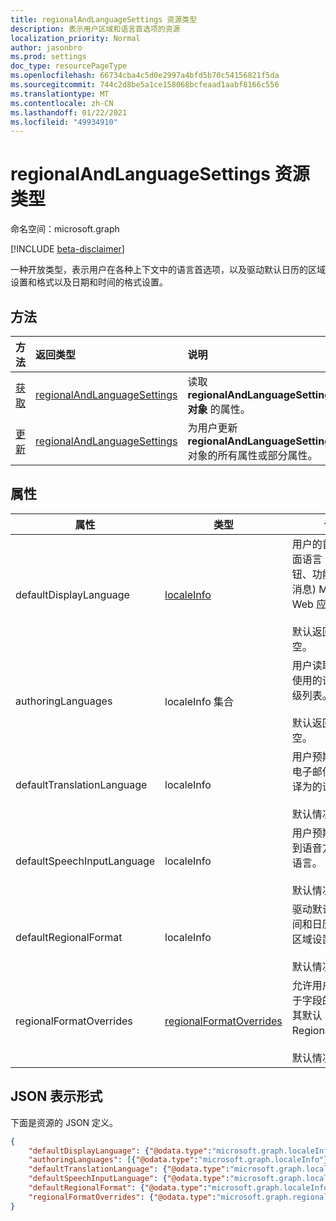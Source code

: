 ```yaml
---
title: regionalAndLanguageSettings 资源类型
description: 表示用户区域和语言首选项的资源
localization_priority: Normal
author: jasonbro
ms.prod: settings
doc_type: resourcePageType
ms.openlocfilehash: 66734cba4c5d0e2997a4bfd5b70c54156821f5da
ms.sourcegitcommit: 744c2d8be5a1ce158068bcfeaad1aabf8166c556
ms.translationtype: MT
ms.contentlocale: zh-CN
ms.lasthandoff: 01/22/2021
ms.locfileid: "49934910"
---
```

# <a name="regionalandlanguagesettings-resource-type"></a>regionalAndLanguageSettings 资源类型

命名空间：microsoft.graph

[!INCLUDE [beta-disclaimer](../../includes/beta-disclaimer.md)]

一种开放类型，表示用户在各种上下文中的语言首选项，以及驱动默认日历的区域设置和格式以及日期和时间的格式设置。

## <a name="methods"></a>方法

| 方法                                                 | 返回类型                                                   | 说明                                                                                        |
|:-------------------------------------------------------|:--------------------------------------------------------------|:---------------------------------------------------------------------------------------------------|
| [获取](../api/regionalAndLanguageSettings-get.md)       | [regionalAndLanguageSettings](regionalAndLanguageSettings.md) | 读取 **regionalAndLanguageSettings 对象** 的属性。                                       |
| [更新](../api/regionalandlanguagesettings-update.md) | [regionalAndLanguageSettings](regionalAndLanguageSettings.md) | 为用户更新 **regionalAndLanguageSettings** 对象的所有属性或部分属性。 |

## <a name="properties"></a>属性
| 属性                   | 类型                                                  | 说明                                                                                                                                                         |
|----------------------------|-------------------------------------------------------|---------------------------------------------------------------------------------------------------------------------------------------------------------------------|
| defaultDisplayLanguage     | [localeInfo](localeinfo.md)                           | 用户的首选用户界面语言 (菜单、按钮、功能区、警告消息) Microsoft Web 应用程序。<br><br>默认返回。 不可为空。 |
| authoringLanguages         | localeInfo 集合                                 | 用户读取和创作者使用的语言的优先级列表。<br><br>默认返回。 不可为空。                                                              |
| defaultTranslationLanguage | localeInfo                                            | 用户预期将文档、电子邮件和邮件翻译为的语言。<br><br>默认情况下返回。                                                    |
| defaultSpeechInputLanguage | localeInfo                                            | 用户预期用作文本到语音方案输入的语言。<br><br>默认情况下返回。                                                              |
| defaultRegionalFormat      | localeInfo                                            | 驱动默认日期、时间和日历格式设置区域设置。<br><br>默认情况下返回。                                                                 |
| regionalFormatOverrides    | [regionalFormatOverrides](regionalformatoverrides.md) | 允许用户使用特定于字段的格式替代其默认RegionalFormat。<br><br>默认情况下返回。                                                      |

## <a name="json-representation"></a>JSON 表示形式

下面是资源的 JSON 定义。

<!--{
  "blockType": "resource",
  "@odata.type": "microsoft.graph.regionalAndLanguageSettings"
} -->

```json
{
    "defaultDisplayLanguage": {"@odata.type":"microsoft.graph.localeInfo"},
    "authoringLanguages": [{"@odata.type":"microsoft.graph.localeInfo"}],
    "defaultTranslationLanguage": {"@odata.type":"microsoft.graph.localeInfo"},
    "defaultSpeechInputLanguage": {"@odata.type":"microsoft.graph.localeInfo"},
    "defaultRegionalFormat": {"@odata.type":"microsoft.graph.localeInfo"},
    "regionalFormatOverrides": {"@odata.type":"microsoft.graph.regionalFormatOverrides"}
}
```
<!-- {
  "type": "#page.annotation",
  "description": "regionalAndLanguageSettings resource",
  "keywords": "",
  "section": "documentation",
  "tocPath": ""
}-->


